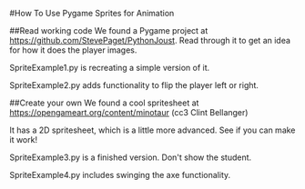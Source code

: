 #How To Use Pygame Sprites for Animation

##Read working code
We found a Pygame project at https://github.com/StevePaget/PythonJoust. Read through it to get an idea for how it does the player images.

SpriteExample1.py is recreating a simple version of it. 

SpriteExample2.py adds functionality to flip the player left or right. 

##Create your own
We found a cool spritesheet at https://opengameart.org/content/minotaur (cc3 Clint Bellanger)

It has a 2D spritesheet, which is a little more advanced. See if you can make it work!

SpriteExample3.py is a finished version. Don't show the student.

SpriteExample4.py includes swinging the axe functionality. 
